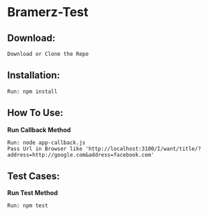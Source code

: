 # Bramerz-Test
<h2>Download:</h2>
  
    Download or Clone the Repo

<h2>Installation:</h2>

    Run: npm install
    
<h2>How To Use:</h2>

  <b>Run Callback Method</b>
   
    Run: node app-callback.js
    Pass Url in Browser like 'http://localhost:3100/I/want/title/?address=http://google.com&address=facebook.com'
    
  
    
<h2>Test Cases:</h2>

  <b>Run Test Method</b>
   
    Run: npm test
